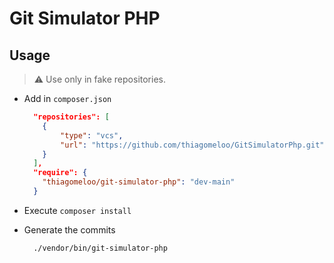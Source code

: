 # Git Simulator PHP

## Usage
> ⚠️ Use only in fake repositories.

- Add in `composer.json`

  ```json
    "repositories": [
      {
          "type": "vcs",
          "url": "https://github.com/thiagomeloo/GitSimulatorPhp.git"
      }
    ],
    "require": {
      "thiagomeloo/git-simulator-php": "dev-main"
    }
  ```
- Execute `composer install`

- Generate the commits

  ```
    ./vendor/bin/git-simulator-php
  ```


